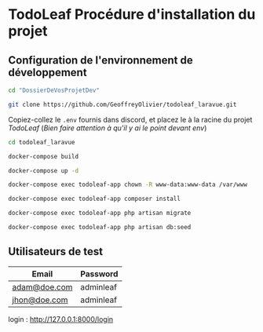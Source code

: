 # TodoLeaf Procédure d'installation du projet

## Configuration de l'environnement de développement

```bash title="Naviguez dans le dossier de vos projets de développement"
cd "DossierDeVosProjetDev"
```

```bash title="Téléchargez le projet _TodoLeaf_ dans un nouveau dossier **todoleaf_laravue**"
git clone https://github.com/GeoffreyOlivier/todoleaf_laravue.git
```

Copiez-collez le `.env` fournis dans discord, et placez le à la racine du projet  _TodoLeaf_ (_Bien faire attention à qu'il y ai le point devant env_)

```bash title="Déplacez-vous dans le répertoire racine du projet _TodoLeaf_"
cd todoleaf_laravue
```

```bash	title="Lancez la construction des images pour les services définis dans votre fichier docker-compose.yml"
docker-compose build
```

```bash title="Démarrez les conteneurs en arrière-plan, incluant Laravel, Nginx, et MySQL"
docker-compose up -d
```

```bash title="Définissez les permissions des fichiers inclus dans le conteneur _todoleaf-app_"
docker-compose exec todoleaf-app chown -R www-data:www-data /var/www
```

```bash title="Installez les dépendances PHP nécessaires pour Laravel"
docker-compose exec todoleaf-app composer install
```

```bash title="Créez les tables nécessaires dans le conteneur MySQL pour votre application Laravel"
docker-compose exec todoleaf-app php artisan migrate
```

```bash title="Création de données de test"
docker-compose exec todoleaf-app php artisan db:seed
```

## Utilisateurs de test

| Email        | Password  |
|--------------|-----------|
| adam@doe.com | adminleaf |
| jhon@doe.com | adminleaf |


login :
http://127.0.0.1:8000/login
